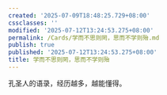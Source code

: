 ```yaml
---
created: '2025-07-09T18:48:25.729+08:00'
cssclasses: ''
modified: '2025-07-12T13:24:53.275+08:00'
permalink: /Cards/学而不思则罔，思而不学则殆.md
publish: true
published: '2025-07-12T13:24:53.275+08:00'
title: 学而不思则罔，思而不学则殆
---
```

孔圣人的语录，经历越多，越能懂得。